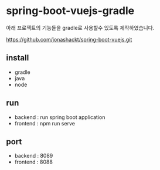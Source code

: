 # spring-boot-vuejs-gradle
아래 프로젝트의 기능들을 gradle로 사용할수 있도록 제작하였습니다.

https://github.com/jonashackt/spring-boot-vuejs.git

## install
- gradle
- java
- node

## run
- backend : run spring boot application
- frontend : npm run serve

## port

- backend : 8089
- frontend : 8088
